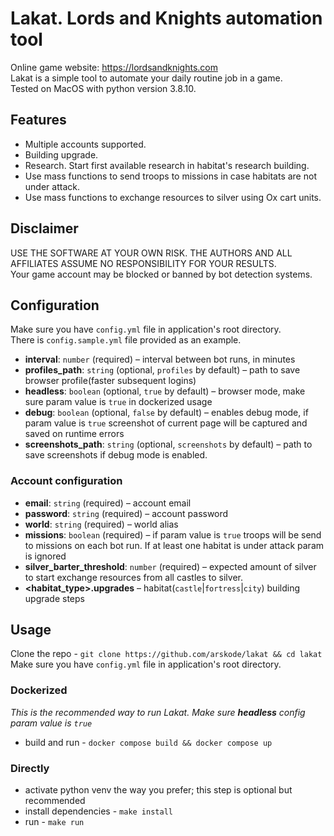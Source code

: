 # Lakat. Lords and Knights automation tool

Online game website: https://lordsandknights.com  
Lakat is a simple tool to automate your daily routine job in a game.  
Tested on MacOS with python version 3.8.10.

## Features

* Multiple accounts supported.
* Building upgrade.
* Research. Start first available research in habitat's research building.
* Use mass functions to send troops to missions in case habitats are not under attack.
* Use mass functions to exchange resources to silver using Ox cart units.

## Disclaimer

USE THE SOFTWARE AT YOUR OWN RISK. THE AUTHORS AND ALL AFFILIATES ASSUME NO RESPONSIBILITY FOR YOUR RESULTS.  
Your game account may be blocked or banned by bot detection systems.

## Configuration

Make sure you have `config.yml` file in application's root directory.  
There is `config.sample.yml` file provided as an example.

* **interval**: `number` (required) – interval between bot runs, in minutes
* **profiles_path**: `string` (optional, `profiles` by default) – path to save browser profile(faster subsequent logins)
* **headless**: `boolean` (optional, `true` by default) – browser mode, make sure param value is `true` in dockerized usage
* **debug**: `boolean` (optional, `false` by default) – enables debug mode, if param value is `true` screenshot of current page will be captured and saved on runtime errors
* **screenshots_path**: `string` (optional, `screenshots` by default) – path to save screenshots if debug mode is enabled.

### Account configuration

* **email**: `string` (required) – account email
* **password**: `string` (required) – account password
* **world**: `string` (required) – world alias
* **missions**: `boolean` (required) – if param value is `true` troops will be send to missions on each bot run. If at least one habitat is under attack param is ignored
* **silver\_barter\_threshold**: `number` (required) – expected amount of silver to start exchange resources from all castles to silver.
* **\<habitat_type\>.upgrades** – habitat(`castle`|`fortress`|`city`) building upgrade steps

## Usage

Clone the repo - `git clone https://github.com/arskode/lakat && cd lakat`  
Make sure you have `config.yml` file in application's root directory.

### Dockerized

_This is the recommended way to run Lakat. Make sure **headless** config param value is `true`_

* build and run - `docker compose build && docker compose up`

### Directly

* activate python venv the way you prefer; this step is optional but recommended 
* install dependencies - `make install`
* run - `make run`

